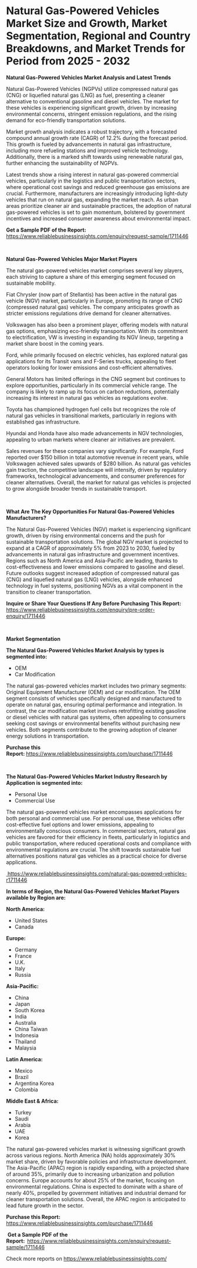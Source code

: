 <p><h1>Natural Gas-Powered Vehicles Market Size and Growth, Market Segmentation, Regional and Country Breakdowns, and Market Trends for Period from 2025 -  2032</h1></p><p><strong>Natural Gas-Powered Vehicles Market Analysis and Latest Trends</strong></p>
<p><p>Natural Gas-Powered Vehicles (NGPVs) utilize compressed natural gas (CNG) or liquefied natural gas (LNG) as fuel, presenting a cleaner alternative to conventional gasoline and diesel vehicles. The market for these vehicles is experiencing significant growth, driven by increasing environmental concerns, stringent emission regulations, and the rising demand for eco-friendly transportation solutions. </p><p>Market growth analysis indicates a robust trajectory, with a forecasted compound annual growth rate (CAGR) of 12.2% during the forecast period. This growth is fueled by advancements in natural gas infrastructure, including more refueling stations and improved vehicle technology. Additionally, there is a marked shift towards using renewable natural gas, further enhancing the sustainability of NGPVs.</p><p>Latest trends show a rising interest in natural gas-powered commercial vehicles, particularly in the logistics and public transportation sectors, where operational cost savings and reduced greenhouse gas emissions are crucial. Furthermore, manufacturers are increasingly introducing light-duty vehicles that run on natural gas, expanding the market reach. As urban areas prioritize cleaner air and sustainable practices, the adoption of natural gas-powered vehicles is set to gain momentum, bolstered by government incentives and increased consumer awareness about environmental impact.</p></p>
<p><strong>Get a Sample PDF of the Report:&nbsp;</strong> <a href="https://www.reliablebusinessinsights.com/enquiry/request-sample/1711446?utm_campaign=2298&utm_medium=2&utm_source=Github&utm_content=ia&utm_term=27032025&utm_id=natural-gas-powered-vehicles">https://www.reliablebusinessinsights.com/enquiry/request-sample/1711446</a></p>
<p>&nbsp;</p>
<p><strong>Natural Gas-Powered Vehicles Major Market Players</strong></p>
<p><p>The natural gas-powered vehicles market comprises several key players, each striving to capture a share of this emerging segment focused on sustainable mobility. </p><p>Fiat Chrysler (now part of Stellantis) has been active in the natural gas vehicle (NGV) market, particularly in Europe, promoting its range of CNG (compressed natural gas) vehicles. The company anticipates growth as stricter emissions regulations drive demand for cleaner alternatives.</p><p>Volkswagen has also been a prominent player, offering models with natural gas options, emphasizing eco-friendly transportation. With its commitment to electrification, VW is investing in expanding its NGV lineup, targeting a market share boost in the coming years.</p><p>Ford, while primarily focused on electric vehicles, has explored natural gas applications for its Transit vans and F-Series trucks, appealing to fleet operators looking for lower emissions and cost-efficient alternatives.</p><p>General Motors has limited offerings in the CNG segment but continues to explore opportunities, particularly in its commercial vehicle range. The company is likely to ramp up its focus on carbon reductions, potentially increasing its interest in natural gas vehicles as regulations evolve.</p><p>Toyota has championed hydrogen fuel cells but recognizes the role of natural gas vehicles in transitional markets, particularly in regions with established gas infrastructure.</p><p>Hyundai and Honda have also made advancements in NGV technologies, appealing to urban markets where cleaner air initiatives are prevalent.</p><p>Sales revenues for these companies vary significantly. For example, Ford reported over $150 billion in total automotive revenue in recent years, while Volkswagen achieved sales upwards of $280 billion. As natural gas vehicles gain traction, the competitive landscape will intensify, driven by regulatory frameworks, technological advancements, and consumer preferences for cleaner alternatives. Overall, the market for natural gas vehicles is projected to grow alongside broader trends in sustainable transport.</p></p>
<p>&nbsp;</p>
<p><strong>What Are The Key Opportunities For Natural Gas-Powered Vehicles Manufacturers?</strong></p>
<p><p>The Natural Gas-Powered Vehicles (NGV) market is experiencing significant growth, driven by rising environmental concerns and the push for sustainable transportation solutions. The global NGV market is projected to expand at a CAGR of approximately 5% from 2023 to 2030, fueled by advancements in natural gas infrastructure and government incentives. Regions such as North America and Asia-Pacific are leading, thanks to cost-effectiveness and lower emissions compared to gasoline and diesel. Future outlooks suggest increased adoption of compressed natural gas (CNG) and liquefied natural gas (LNG) vehicles, alongside enhanced technology in fuel systems, positioning NGVs as a vital component in the transition to cleaner transportation.</p></p>
<p><strong>Inquire or Share Your Questions If Any Before Purchasing This Report:</strong> <a href="https://www.reliablebusinessinsights.com/enquiry/pre-order-enquiry/1711446?utm_campaign=2298&utm_medium=2&utm_source=Github&utm_content=ia&utm_term=27032025&utm_id=natural-gas-powered-vehicles">https://www.reliablebusinessinsights.com/enquiry/pre-order-enquiry/1711446</a></p>
<p>&nbsp;</p>
<p><strong>Market Segmentation</strong></p>
<p><strong>The Natural Gas-Powered Vehicles Market Analysis by types is segmented into:</strong></p>
<p><ul><li>OEM</li><li>Car Modification</li></ul></p>
<p><p>The natural gas-powered vehicles market includes two primary segments: Original Equipment Manufacturer (OEM) and car modification. The OEM segment consists of vehicles specifically designed and manufactured to operate on natural gas, ensuring optimal performance and integration. In contrast, the car modification market involves retrofitting existing gasoline or diesel vehicles with natural gas systems, often appealing to consumers seeking cost savings or environmental benefits without purchasing new vehicles. Both segments contribute to the growing adoption of cleaner energy solutions in transportation.</p></p>
<p><strong>Purchase this Report:&nbsp;</strong><a href="https://www.reliablebusinessinsights.com/purchase/1711446?utm_campaign=2298&utm_medium=2&utm_source=Github&utm_content=ia&utm_term=27032025&utm_id=natural-gas-powered-vehicles">https://www.reliablebusinessinsights.com/purchase/1711446</a></p>
<p>&nbsp;</p>
<p><strong>The Natural Gas-Powered Vehicles Market Industry Research by Application is segmented into:</strong></p>
<p><ul><li>Personal Use</li><li>Commercial Use</li></ul></p>
<p><p>The natural gas-powered vehicles market encompasses applications for both personal and commercial use. For personal use, these vehicles offer cost-effective fuel options and lower emissions, appealing to environmentally conscious consumers. In commercial sectors, natural gas vehicles are favored for their efficiency in fleets, particularly in logistics and public transportation, where reduced operational costs and compliance with environmental regulations are crucial. The shift towards sustainable fuel alternatives positions natural gas vehicles as a practical choice for diverse applications.</p></p>
<p><a href="https://www.reliablebusinessinsights.com/natural-gas-powered-vehicles-r1711446?utm_campaign=2298&utm_medium=2&utm_source=Github&utm_content=ia&utm_term=27032025&utm_id=natural-gas-powered-vehicles">&nbsp;https://www.reliablebusinessinsights.com/natural-gas-powered-vehicles-r1711446</a></p>
<p><strong>In terms of Region, the Natural Gas-Powered Vehicles Market Players available by Region are:</strong></p>
<p>
    <p> <strong> North America: </strong>
        <ul>
            <li>United States</li>
            <li>Canada</li>
        </ul>
        </p> 
    <p> <strong> Europe: </strong>
        <ul>
            <li>Germany</li>
            <li>France</li>
            <li>U.K.</li>
            <li>Italy</li>
            <li>Russia</li>
        </ul>
        </p> 
    <p> <strong> Asia-Pacific: </strong>
        <ul>
            <li>China</li>
            <li>Japan</li>
            <li>South Korea</li>
            <li>India</li>
            <li>Australia</li>
            <li>China Taiwan</li>
            <li>Indonesia</li>
            <li>Thailand</li>
            <li>Malaysia</li>
        </ul>
        </p> 
    <p> <strong> Latin America: </strong>
        <ul>
            <li>Mexico</li>
            <li>Brazil</li>
            <li>Argentina Korea</li>
            <li>Colombia</li>
        </ul>
        </p> 
    <p> <strong> Middle East & Africa: </strong>
        <ul>
            <li>Turkey</li>
            <li>Saudi</li>
            <li>Arabia</li>
            <li>UAE</li>
            <li>Korea</li>
        </ul>
    </p>
    </p>
<p><p>The natural gas-powered vehicles market is witnessing significant growth across various regions. North America (NA) holds approximately 30% market share, driven by favorable policies and infrastructure development. The Asia-Pacific (APAC) region is rapidly expanding, with a projected share of around 35%, primarily due to increasing urbanization and pollution concerns. Europe accounts for about 25% of the market, focusing on environmental regulations. China is expected to dominate with a share of nearly 40%, propelled by government initiatives and industrial demand for cleaner transportation solutions. Overall, the APAC region is anticipated to lead future growth in the sector.</p></p>
<p><strong>Purchase this Report: </strong><a href="https://www.reliablebusinessinsights.com/purchase/1711446?utm_campaign=2298&utm_medium=2&utm_source=Github&utm_content=ia&utm_term=27032025&utm_id=natural-gas-powered-vehicles">https://www.reliablebusinessinsights.com/purchase/1711446</a></p>
<p>&nbsp;<strong>Get a Sample PDF of the Report:&nbsp;&nbsp;</strong><a href="https://www.reliablebusinessinsights.com/enquiry/request-sample/1711446?utm_campaign=2298&utm_medium=2&utm_source=Github&utm_content=ia&utm_term=27032025&utm_id=natural-gas-powered-vehicles">https://www.reliablebusinessinsights.com/enquiry/request-sample/1711446</a></p>
<p><strong></strong></p>
<p>Check more reports on <a href="https://www.reliablebusinessinsights.com/?utm_campaign=2298&utm_medium=2&utm_source=Github&utm_content=ia&utm_term=27032025&utm_id=natural-gas-powered-vehicles">https://www.reliablebusinessinsights.com/</a></p>